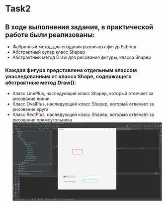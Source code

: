 # Task2
## В ходе выполнения задания, в практической работе были реализованы:
-   Фабричный метод для создания различных фигур Fabrica
-   Абстрактный супер класс Shapep
-   Абстрактный метод Draw для  рисования фигуры, класса Shapep
### Каждая фигура представлена отдельным классом унаследованным от класса Shape, содержащего абстрактные метод Draw():
-   Класс LinePlus, наследующий класс Shapep, который отвечает за рисование линии 
-   Класс OvalPlus, наследующий класс Shapep, который отвечает за рисование круга
-   Класс RectPlus, наследующий класс Shapep, который отвечает за рисование прямоугольника
![ОКНО ПРОГРАММЫ](Fabrica.jpg)
